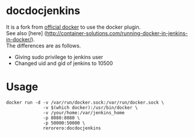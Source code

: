 docdocjenkins
=====
It is a fork from [official docker](https://hub.docker.com/r/_/jenkins/) to use the docker plugin.  
See also [here] (http://container-solutions.com/running-docker-in-jenkins-in-docker/).  
The differences are as follows.  
- Giving sudo privilege to jenkins user
- Changed uid and gid of jenkins to 10500

# Usage
```
docker run -d -v /var/run/docker.sock:/var/run/docker.sock \
              -v $(which docker):/usr/bin/docker \
              -v /your/home:/var/jenkins_home
              -p 8080:8080 \
              -p 50000:50000 \
              rerorero:docdocjenkins
```

